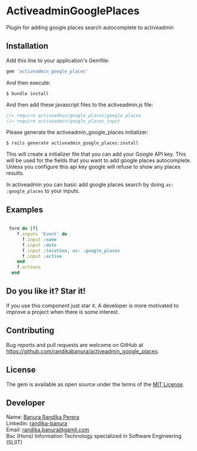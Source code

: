 # ActiveadminGooglePlaces

Plugin for adding google places search autocomplete to activeadmin

## Installation

Add this line to your application's Gemfile:

```ruby
gem 'activeadmin_google_places'
```

And then execute:

    $ bundle install

And then add these javascript files to the activeadmin.js file:

```js
//= require activeadmin/google_places/google_places
//= require activeadmin/google_places_input
```

Please generate the activeadmin_google_places initializer:

    $ rails generate activeadmin_google_places:install
    
This will create a initializer file that you can add your Google API key.
This will be used for the fields that you want to add google places autocomplete.
Unless you configure this api key google will refuse to show any places results.

In activeadmin you can basic add google places search by doing ```as: :google_places``` to
your inputs.

## Examples

```ruby

 form do |f|
    f.inputs 'Event' do
      f.input :name
      f.input :date
      f.input :location, as: :google_places
      f.input :active
    end
    f.actions
  end
```

## Do you like it? Star it!

If you use this component just star it. A developer is more motivated to improve a project when there is some interest.


## Contributing

Bug reports and pull requests are welcome on GitHub at https://github.com/randikabanura/activeadmin_google_places.


## License

The gem is available as open source under the terms of the [MIT License](https://opensource.org/licenses/MIT).

## Developer
Name: [Banura Randika Perera](https://github.com/randikabanura) <br/>
Linkedin: [randika-banura](https://www.linkedin.com/in/randika-banura/) <br/>
Email: [randika.banura@gamil.com](mailto:randika.banura@gamil.com) <br/>
Bsc (Hons) Information Technology specialized in Software Engineering (SLIIT)

